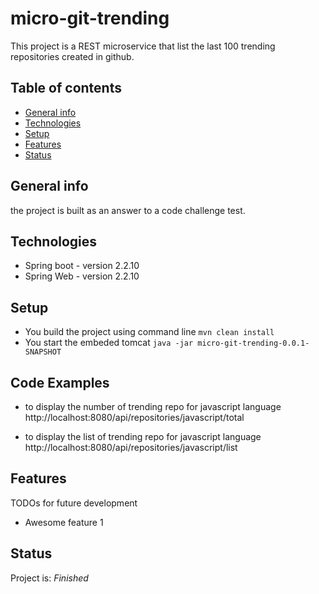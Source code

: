 # micro-git-trending
This project is a REST microservice that list the last 100 trending repositories created in github.

## Table of contents
* [General info](#general-info)
* [Technologies](#technologies)
* [Setup](#setup)
* [Features](#features)
* [Status](#status)

## General info
the project is built as an answer to a code challenge test.

## Technologies
* Spring boot - version 2.2.10
* Spring Web - version 2.2.10

## Setup
* You build the project using command line
` mvn clean install `
* You start the embeded tomcat 
` java -jar micro-git-trending-0.0.1-SNAPSHOT `
## Code Examples
* to display the number of trending repo for javascript language
http://localhost:8080/api/repositories/javascript/total

* to display the list of trending repo for javascript language
http://localhost:8080/api/repositories/javascript/list

## Features
 TODOs for future development
* Awesome feature 1

## Status
Project is: _Finished_
